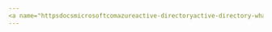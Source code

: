 ```yaml
---
<a name="httpsdocsmicrosoftcomazureactive-directoryactive-directory-whatis"></a>https://docs.microsoft.com/Azure/Active-Directory/Active-Directory-whatis
---
```

